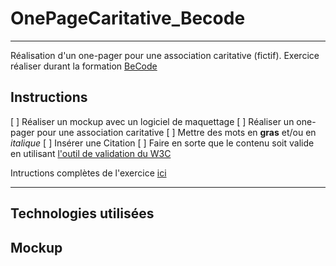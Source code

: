 # OnePageCaritative_Becode
---
Réalisation d'un one-pager pour une association caritative (fictif).
Exercice réaliser durant la formation [BeCode](https://www.becode.org)

## Instructions

[ ] Réaliser un mockup avec un logiciel de maquettage
[ ] Réaliser un one-pager pour une association caritative
[ ] Mettre des mots en **gras** et/ou en *italique*
[ ] Insérer une Citation
[ ] Faire en sorte que le contenu soit valide en utilisant [l'outil de validation du W3C](https://validator.w3.org/#validate_by_input)

Intructions complètes de l'exercice [ici](https://github.com/becodeorg/lovelace-2/blob/master/01-La-prairie/html-css/3-exercice-html-basic.md)

---

## Technologies utilisées

## Mockup
